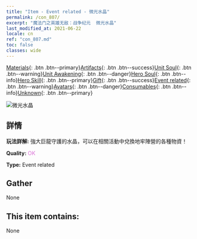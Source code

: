 ```yaml
---
title: "Item - Event related - 微光水晶"
permalink: /con_807/
excerpt: "魔法门之英雄无敌：战争纪元  微光水晶"
last_modified_at: 2021-06-22
locale: cn
ref: "con_807.md"
toc: false
classes: wide
---
```

 [Materials](/ItemsCN/){: .btn .btn--primary}[Artifacts](/ItemsCN/Artifacts/){: .btn .btn--success}[Unit Soul](/ItemsCN/UnitSoul/){: .btn .btn--warning}[Unit Awakening](/ItemsCN/UnitAwakening/){: .btn .btn--danger}[Hero Soul](/ItemsCN/HeroSoul/){: .btn .btn--info}[Hero Skill](/ItemsCN/HeroSkill/){: .btn .btn--primary}[Gift](/ItemsCN/Gift/){: .btn .btn--success}[Event related](/ItemsCN/Events/){: .btn .btn--warning}[Avatars](/ItemsCN/Avatars/){: .btn .btn--danger}[Consumables](/ItemsCN/Consumables/){: .btn .btn--info}[Unknown](/ItemsCN/Unknown/){: .btn .btn--primary}

 ![微光水晶](/images/t/i_3065.png)

## 詳情
 **玩法詳解:** 強大巨龍守護的水晶，可以在相關活動中兌換地牢陣營的各種物資！

 **Quality:** <span style="color: #DA70D6">OK</span>

 **Type:** Event related

## Gather

  None

## This item contains:

  None

